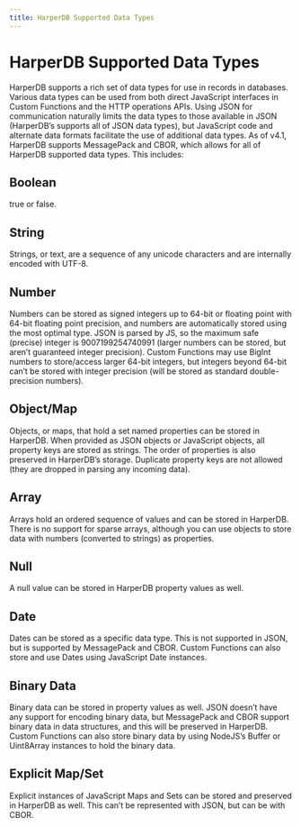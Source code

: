 ```yaml
---
title: HarperDB Supported Data Types
---
```


# HarperDB Supported Data Types

HarperDB supports a rich set of data types for use in records in databases. Various data types can be used from both direct JavaScript interfaces in Custom Functions and the HTTP operations APIs. Using JSON for communication naturally limits the data types to those available in JSON (HarperDB’s supports all of JSON data types), but JavaScript code and alternate data formats facilitate the use of additional data types. As of v4.1, HarperDB supports MessagePack and CBOR, which allows for all of HarperDB supported data types. This includes:

## Boolean

true or false.

## String

Strings, or text, are a sequence of any unicode characters and are internally encoded with UTF-8.

## Number

Numbers can be stored as signed integers up to 64-bit or floating point with 64-bit floating point precision, and numbers are automatically stored using the most optimal type. JSON is parsed by JS, so the maximum safe (precise) integer is 9007199254740991 (larger numbers can be stored, but aren’t guaranteed integer precision). Custom Functions may use BigInt numbers to store/access larger 64-bit integers, but integers beyond 64-bit can’t be stored with integer precision (will be stored as standard double-precision numbers).

## Object/Map

Objects, or maps, that hold a set named properties can be stored in HarperDB. When provided as JSON objects or JavaScript objects, all property keys are stored as strings. The order of properties is also preserved in HarperDB’s storage. Duplicate property keys are not allowed (they are dropped in parsing any incoming data).

## Array

Arrays hold an ordered sequence of values and can be stored in HarperDB. There is no support for sparse arrays, although you can use objects to store data with numbers (converted to strings) as properties.

## Null

A null value can be stored in HarperDB property values as well.

## Date

Dates can be stored as a specific data type. This is not supported in JSON, but is supported by MessagePack and CBOR. Custom Functions can also store and use Dates using JavaScript Date instances.

## Binary Data

Binary data can be stored in property values as well. JSON doesn’t have any support for encoding binary data, but MessagePack and CBOR support binary data in data structures, and this will be preserved in HarperDB. Custom Functions can also store binary data by using NodeJS’s Buffer or Uint8Array instances to hold the binary data.

## Explicit Map/Set

Explicit instances of JavaScript Maps and Sets can be stored and preserved in HarperDB as well. This can’t be represented with JSON, but can be with CBOR.
